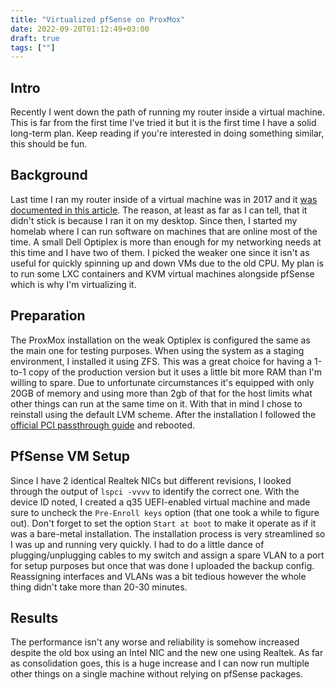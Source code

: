```yaml
---
title: "Virtualized pfSense on ProxMox"
date: 2022-09-20T01:12:49+03:00
draft: true
tags: [""]
---
```


## Intro
Recently I went down the path of running my router inside a virtual machine.
This is far from the first time I've tried it but it is the first time I have a solid long-term plan.
Keep reading if you're interested in doing something similar, this should be fun.

## Background
Last time I ran my router inside of a virtual machine was in 2017 and it [was documented in this article](https://passthroughpo.st/using-vfio-turn-destkop-router/).
The reason, at least as far as I can tell, that it didn't stick is because I ran it on my desktop.
Since then, I started my homelab where I can run software on machines that are online most of the time.
A small Dell Optiplex is more than enough for my networking needs at this time and I have two of them.
I picked the weaker one since it isn't as useful for quickly spinning up and down VMs due to the old CPU.
My plan is to run some LXC containers and KVM virtual machines alongside pfSense which is why I'm virtualizing it.

## Preparation
The ProxMox installation on the weak Optiplex is configured the same as the main one for testing purposes.
When using the system as a staging environment, I installed it using ZFS.
This was a great choice for having a 1-to-1 copy of the production version but it uses a little bit more RAM than I'm willing to spare.
Due to unfortunate circumstances it's equipped with only 20GB of memory and using more than 2gb of that for the host limits what other things can run at the same time on it.
With that in mind I chose to reinstall using the default LVM scheme.
After the installation I followed the [official PCI passthrough guide](https://pve.proxmox.com/wiki/Pci_passthrough) and rebooted.

## PfSense VM Setup
Since I have 2 identical Realtek NICs but different revisions, I looked through the output of `lspci -vvvv` to identify the correct one.
With the device ID noted, I created a q35 UEFI-enabled virtual machine and made sure to uncheck the `Pre-Enroll keys` option (that one took a while to figure out).
Don't forget to set the option `Start at boot` to make it operate as if it was a bare-metal installation.
The installation process is very streamlined so I was up and running very quickly.
I had to do a little dance of plugging/unplugging cables to my switch and assign a spare VLAN to a port for setup purposes but once that was done I uploaded the backup config.
Reassigning interfaces and VLANs was a bit tedious however the whole thing didn't take more than 20-30 minutes.

## Results
The performance isn't any worse and reliability is somehow increased despite the old box using an Intel NIC and the new one using Realtek.
As far as consolidation goes, this is a huge increase and I can now run multiple other things on a single machine without relying on pfSense packages.
